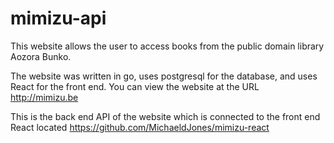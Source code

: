 # mimizu-api

This website allows the user to access books from the public domain library Aozora Bunko.

The website was written in go, uses postgresql for the database, and uses React for the front end. You can view the website at the URL http://mimizu.be

This is the back end API of the website which is connected to the front end React located https://github.com/MichaeldJones/mimizu-react